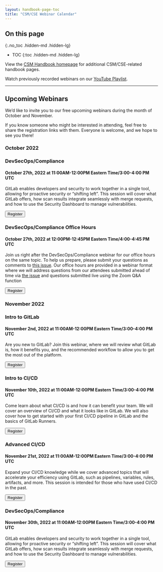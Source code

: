 ```yaml
---
layout: handbook-page-toc
title: "CSM/CSE Webinar Calendar"
---
```

## On this page
{:.no_toc .hidden-md .hidden-lg}

- TOC
{:toc .hidden-md .hidden-lg}

View the [CSM Handbook homepage](/handbook/customer-success/csm/) for additional CSM/CSE-related handbook pages.

Watch previously recorded webinars on our [YouTube Playlist](https://www.youtube.com/playlist?list=PL05JrBw4t0Kpczt4pRtyF147Uvn2bGGvq).

---

## Upcoming Webinars

We’d like to invite you to our free upcoming webinars during the month of October and November.

If you know someone who might be interested in attending, feel free to share the registration links with them. Everyone is welcome, and we hope to see you there!

### October 2022

### DevSecOps/Compliance
#### October 27th, 2022 at 11:00AM-12:00PM Eastern Time/3:00-4:00 PM UTC

GitLab enables developers and security to work together in a single tool, allowing for proactive security or “shifting left”. This session will cover what GitLab offers, how scan results integrate seamlessly with merge requests, and how to use the Security Dashboard to manage vulnerabilities.
 
[<button class="btn btn-primary" type="button">Register</button>](https://gitlab.zoom.us/webinar/register/WN_CPl3Yw1JRo6pKNrx8Ej8uw)

### DevSecOps/Compliance Office Hours
#### October 27th, 2022 at 12:00PM-12:45PM Eastern Time/4:00-4:45 PM UTC

Join us right after the DevSecOps/Compliance webinar for our office hours on the same topic. To help us prepare, please submit your questions as comments to [this issue](https://gitlab.com/gitlab-com/scale-cse-office-hours/-/issues/4). Our office hours are provided in a webinar format where we will address questions from our attendees submitted ahead of time via [the issue](https://gitlab.com/gitlab-com/scale-cse-office-hours/-/issues/4) and questions submitted live using the Zoom Q&A function

[<button class="btn btn-primary" type="button">Register</button>](https://gitlab.zoom.us/webinar/register/WN_e1otzrZoSZev9AC-QAOn3A)

### November 2022

### Intro to GitLab
#### November 2nd, 2022 at 11:00AM-12:00PM Eastern Time/3:00-4:00 PM UTC

Are you new to GitLab? Join this webinar, where we will review what GitLab is, how it benefits you, and the recommended workflow to allow you to get the most out of the platform.
 
[<button class="btn btn-primary" type="button">Register</button>](https://gitlab.zoom.us/webinar/register/WN_LTCxZnmHS-yLFd3lB1qc7w)

### Intro to CI/CD
#### November 10th, 2022 at 11:00AM-12:00PM Eastern Time/3:00-4:00 PM UTC

Come learn about what CI/CD is and how it can benefit your team. We will cover an overview of CI/CD and what it looks like in GitLab. We will also cover how to get started with your first CI/CD pipeline in GitLab and the basics of GitLab Runners.
 
[<button class="btn btn-primary" type="button">Register</button>](https://gitlab.zoom.us/webinar/register/WN_lOFYoPzSTN-oJHRCTBDM7Q)

### Advanced CI/CD
#### November 21st, 2022 at 11:00AM-12:00PM Eastern Time/3:00-4:00 PM UTC

Expand your CI/CD knowledge while we cover advanced topics that will accelerate your efficiency using GitLab, such as pipelines, variables, rules, artifacts, and more. This session is intended for those who have used CI/CD in the past.
 
[<button class="btn btn-primary" type="button">Register</button>](https://gitlab.zoom.us/webinar/register/WN_0us5-GhFTZaySXkEbkF7vw)

### DevSecOps/Compliance
#### November 30th, 2022 at 11:00AM-12:00PM Eastern Time/3:00-4:00 PM UTC

GitLab enables developers and security to work together in a single tool, allowing for proactive security or “shifting left”. This session will cover what GitLab offers, how scan results integrate seamlessly with merge requests, and how to use the Security Dashboard to manage vulnerabilities.
 
[<button class="btn btn-primary" type="button">Register</button>](https://gitlab.zoom.us/webinar/register/WN_glHFY3C1S4eQNM0MFiMWhg)



